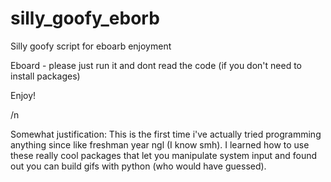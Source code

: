 # silly_goofy_eborb
Silly goofy script for eboarb enjoyment

Eboard - please just run it and dont read the code (if you don't need to install packages)

Enjoy!










/n



Somewhat justification:
This is the first time i've actually tried programming anything since like freshman year ngl (I know smh). I learned how to use these really cool packages that let you manipulate system input and found out you can build gifs with python (who would have guessed).
